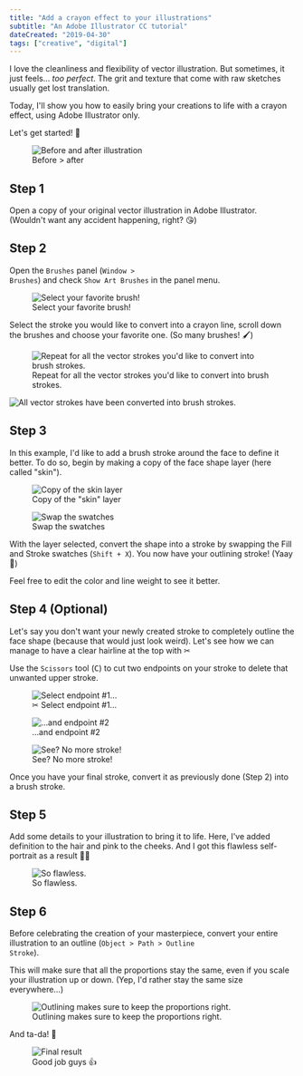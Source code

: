 ```yaml
---
title: "Add a crayon effect to your illustrations"
subtitle: "An Adobe Illustrator CC tutorial"
dateCreated: "2019-04-30"
tags: ["creative", "digital"]
---
```


I love the cleanliness and flexibility of vector illustration. But sometimes, it just feels… _too perfect_. The grit and texture that come with raw sketches usually get lost translation.

Today, I'll show you how to easily bring your creations to life with a crayon effect, using Adobe Illustrator only.

Let's get started! 🚀

<figure>
 <img src="/img/20190430-crayon-effect-1.webp" alt="Before and after illustration" />
 <figcaption>
 Before > after
 </figcaption>
</figure>

## Step 1

Open a copy of your original vector illustration in Adobe Illustrator. (Wouldn't want any accident happening, right? 😘)

## Step 2

Open the <code>Brushes</code> panel (<code>Window \> Brushes</code>) and check <code>Show Art Brushes</code> in the panel menu.

<figure>
 <img src="/img/20190430-crayon-effect-2.webp" alt="Select your favorite brush! " />
 <figcaption>
Select your favorite brush! 
 </figcaption>
</figure>

Select the stroke you would like to convert into a crayon line, scroll down the brushes and choose your favorite one. (So many brushes! 🖌)

<figure>
 <img src="/img/20190430-crayon-effect-3.webp" alt="Repeat for all the vector strokes you'd like to convert into brush strokes." />
 <figcaption>
Repeat for all the vector strokes you'd like to convert into brush strokes. 
 </figcaption>
</figure>

![All vector strokes have been converted into brush strokes.](/img/20190430-crayon-effect-4.webp)

## Step 3

In this example, I'd like to add a brush stroke around the face to define it better. To do so, begin by making a copy of the face shape layer (here called "skin").

<figure>
 <img src="/img/20190430-crayon-effect-5.webp" alt="Copy of the skin layer" />
 <figcaption>
Copy of the "skin" layer
 </figcaption>
</figure>
<figure>
 <img src="/img/20190430-crayon-effect-6.webp" alt="Swap the swatches" />
 <figcaption>
Swap the swatches
 </figcaption>
</figure>

With the layer selected, convert the shape into a stroke by swapping the Fill and Stroke swatches (<code>Shift + X</code>). You now have your outlining stroke! (Yaay 🎉)

Feel free to edit the color and line weight to see it better.

## Step 4 (Optional)

Let's say you don't want your newly created stroke to completely outline the face shape (because that would just look weird). Let's see how we can manage to have a clear hairline at the top with ✂

Use the <code>Scissors</code> tool (<kbd>C</kbd>) to cut two endpoints on your stroke to delete that unwanted upper stroke.

<figure>
 <img src="/img/20190430-crayon-effect-7.webp" alt="Select endpoint #1…" />
 <figcaption>
✂ Select endpoint #1…
 </figcaption>
</figure>
<figure>
 <img src="/img/20190430-crayon-effect-8.webp" alt="…and endpoint #2" />
 <figcaption>
…and endpoint #2
 </figcaption>
</figure>
<figure>
 <img src="/img/20190430-crayon-effect-8.webp" alt="See? No more stroke!" />
 <figcaption>
See? No more stroke!
 </figcaption>
</figure>

Once you have your final stroke, convert it as previously done (Step 2) into a brush stroke.

## Step 5

Add some details to your illustration to bring it to life. Here, I've added definition to the hair and pink to the cheeks. And I got this flawless self-portrait as a result 💁‍♀️

<figure>
 <img src="/img/20190430-crayon-effect-10.webp" alt="So flawless." />
 <figcaption>
So flawless.
 </figcaption>
</figure>

## Step 6

Before celebrating the creation of your masterpiece, convert your entire illustration to an outline (<code>Object > Path > Outline Stroke</code>).

This will make sure that all the proportions stay the same, even if you scale your illustration up or down. (Yep, I'd rather stay the same size everywhere…)

<figure>
 <img src="/img/20190430-crayon-effect-11.webp" alt="Outlining makes sure to keep the proportions right." />
 <figcaption>
Outlining makes sure to keep the proportions right.
 </figcaption>
</figure>

And ta-da! 🎉

<figure>
 <img src="/img/20190430-crayon-effect-12.webp" alt="Final result" />
 <figcaption>
Good job guys 👍
 </figcaption>
</figure>
